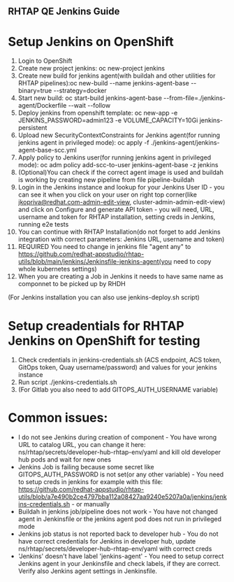 RHTAP QE Jenkins Guide
------------------------------------------------------------

# Setup Jenkins on OpenShift 

1. Login to OpenShift
2. Create new project jenkins: oc new-project jenkins
3. Create new build for jenkins agent(with buildah and other utilities for RHTAP pipelines):oc new-build --name jenkins-agent-base  --binary=true --strategy=docker
4. Start new build: oc start-build jenkins-agent-base --from-file=./jenkins-agent/Dockerfile --wait --follow
5. Deploy jenkins from openshift template: oc new-app -e JENKINS_PASSWORD=admin123 -e VOLUME_CAPACITY=10Gi jenkins-persistent 
6. Upload new SecurityContextConstraints for Jenkins agent(for running jenkins agent in privileged mode): oc apply -f ./jenkins-agent/jenkins-agent-base-scc.yml
7. Apply policy to Jenkins user(for running jenkins agent in privileged mode): oc adm policy add-scc-to-user jenkins-agent-base -z jenkins
8. (Optional)You can check if the correct agent image is used and buildah is working by creating new pipeline from file pipeline-buildah
9. Login in the Jenkins instance and lookup for your Jenkins User ID - you can see it when you click on your user on right top corner(like jkopriva@redhat.com-admin-edit-view, cluster-admin-admin-edit-view) and click on Configure and generate API token - you will need, URL, username and token for RHTAP installation, setting creds in Jenkins, running e2e tests
10. You can continue with RHTAP Installation(do not forget to add Jenkins integration with correct parameters: Jenkins URL, username and token)
11. REQUIRED You need to change in jenkins file "agent any" to https://github.com/redhat-appstudio/rhtap-utils/blob/main/jenkins/Jenkinsfile-jenkins-agent(you need to copy whole kubernetes settings)
12. When you are creating a Job in Jenkins it needs to have same name as componnet to be picked up by RHDH

(For Jenkins installation you can also use jenkins-deploy.sh script)

# Setup creadentials for RHTAP Jenkins on OpenShift for testing

1. Check credentials in jenkins-credentials.sh (ACS endpoint, ACS token, GitOps token, Quay username/password) and values for your jenkins instance
2. Run script ./jenkins-credentials.sh
3. (For Gitlab you also need to add GITOPS_AUTH_USERNAME variable)

# Common issues:
 - I do not see Jenkins during creation of component - You have wrong URL to catalog URL, you can change it here: ns/rhtap/secrets/developer-hub-rhtap-env/yaml and kill old developer hub pods and wait for new ones
 - Jenkins Job is failing because some secret like GITOPS_AUTH_PASSWORD is not set(or any other variable) - You need to setup creds in jenkins for example with this file: https://github.com/redhat-appstudio/rhtap-utils/blob/a7e490b2ce4797bba112a08427aa9240e5207a0a/jenkins/jenkins-credentials.sh - or manually
 - Buildah in jenkins job/pipeline does not work - You have not changed agent in Jenkinsfile or the jenkins agent pod does not run in privileged mode
 - Jenkins job status is not reported back to developer hub - You do not have correct credentials for Jenkins in developer hub, update  ns/rhtap/secrets/developer-hub-rhtap-env/yaml with correct creds
 - 'Jenkins' doesn't have label 'jenkins-agent' - You need to setup correct Jenkins agent in your Jenkinsfile and check labels, if they are correct. Verify also Jenkins agent settings in Jenkinsfile.
